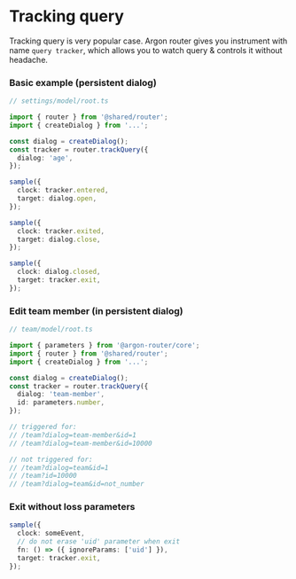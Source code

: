 # Tracking query

Tracking query is very popular case. Argon router gives you instrument with name
`query tracker`, which allows you to watch query & controls it without headache.

### Basic example (persistent dialog)

```ts
// settings/model/root.ts

import { router } from '@shared/router';
import { createDialog } from '...';

const dialog = createDialog();
const tracker = router.trackQuery({
  dialog: 'age',
});

sample({
  clock: tracker.entered,
  target: dialog.open,
});

sample({
  clock: tracker.exited,
  target: dialog.close,
});

sample({
  clock: dialog.closed,
  target: tracker.exit,
});
```

### Edit team member (in persistent dialog)

```ts
// team/model/root.ts

import { parameters } from '@argon-router/core';
import { router } from '@shared/router';
import { createDialog } from '...';

const dialog = createDialog();
const tracker = router.trackQuery({
  dialog: 'team-member',
  id: parameters.number,
});

// triggered for:
// /team?dialog=team-member&id=1
// /team?dialog=team-member&id=10000

// not triggered for:
// /team?dialog=team&id=1
// /team?id=10000
// /team?dialog=team&id=not_number
```

### Exit without loss parameters

```ts
sample({
  clock: someEvent,
  // do not erase 'uid' parameter when exit
  fn: () => ({ ignoreParams: ['uid'] }),
  target: tracker.exit,
});
```
